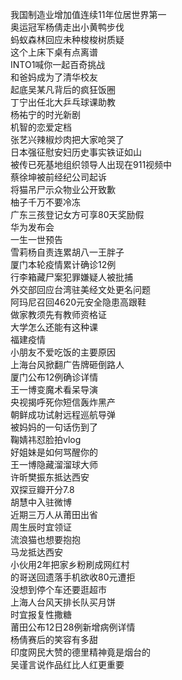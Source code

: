 我国制造业增加值连续11年位居世界第一  
奥运冠军杨倩走出小黄鸭步伐  
蚂蚁森林回应未种梭梭树质疑  
这个上床下桌有点离谱  
INTO1喊你一起百奇挑战  
和爸妈成为了清华校友  
起底吴某凡背后的疯狂饭圈  
丁宁出任北大乒乓球课助教  
杨祐宁的时光新剧  
机智的恋爱定档  
张艺兴辣椒炒肉把大家呛哭了  
日本强征慰安妇历史事实铁证如山  
被传已死基地组织领导人出现在911视频中  
蔡徐坤被前经纪公司起诉  
将猫吊尸示众物业公开致歉  
柚子千万不要冷冻  
广东三孩登记女方可享80天奖励假  
华为发布会  
一生一世预告  
雪莉杨自责连累胡八一王胖子  
厦门本轮疫情累计确诊12例  
行李箱藏尸案犯罪嫌疑人被批捕  
外交部回应台湾驻美经文处更名问题  
阿玛尼召回4620元安全隐患高跟鞋  
做家教须先有教师资格证  
大学怎么还能有这种课  
福建疫情  
小朋友不爱吃饭的主要原因  
上海台风掀翻广告牌砸倒路人  
厦门公布12例确诊详情  
王一博变魔术看呆导演  
央视揭呼死你短信轰炸黑产  
朝鲜成功试射远程巡航导弹  
被妈妈的一句话伤到了  
鞠婧祎怼脸拍vlog  
好姐妹是如何骂醒你的  
王一博隐藏溜溜球大师  
许昕樊振东抵达西安  
双探豆瓣开分7.8  
胡慧中入驻微博  
近期三万人从莆田出省  
周生辰时宜领证  
流浪猫也想要抱抱  
马龙抵达西安  
小伙用2年把家乡粉刷成网红村  
的哥送回遗落手机欲收80元遭拒  
没想到停个车还要逛超市  
上海人台风天排长队买月饼  
时宜报复性撒糖  
莆田公布12日28例新增病例详情  
杨倩赛后的笑容有多甜  
印度网民大赞的德里精神竟是烟台的  
吴谨言说作品红比人红更重要  
